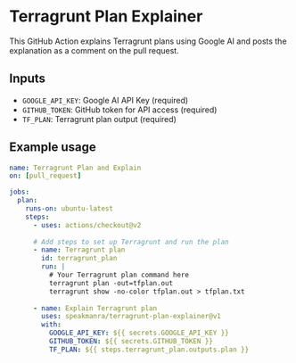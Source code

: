 # Terragrunt Plan Explainer

This GitHub Action explains Terragrunt plans using Google AI and posts the explanation as a comment on the pull request.

## Inputs

- `GOOGLE_API_KEY`: Google AI API Key (required)
- `GITHUB_TOKEN`: GitHub token for API access (required)
- `TF_PLAN`: Terragrunt plan output (required)

## Example usage
```yaml
name: Terragrunt Plan and Explain
on: [pull_request]

jobs:
  plan:
    runs-on: ubuntu-latest
    steps:
      - uses: actions/checkout@v2
      
      # Add steps to set up Terragrunt and run the plan
      - name: Terragrunt plan
        id: terragrunt_plan
        run: |
          # Your Terragrunt plan command here
          terragrunt plan -out=tfplan.out
          terragrunt show -no-color tfplan.out > tfplan.txt
      
      - name: Explain Terragrunt plan
        uses: speakmanra/terragrunt-plan-explainer@v1
        with:
          GOOGLE_API_KEY: ${{ secrets.GOOGLE_API_KEY }}
          GITHUB_TOKEN: ${{ secrets.GITHUB_TOKEN }}
          TF_PLAN: ${{ steps.terragrunt_plan.outputs.plan }}
```